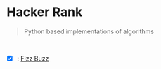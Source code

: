 # Hacker Rank
> Python based implementations of algorithms

<br>


- [x] : [Fizz Buzz](algorithm/fizz-buzz.py)